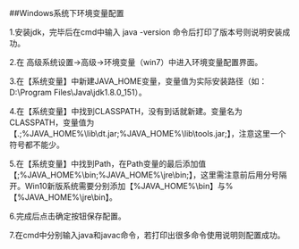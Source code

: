 ##Windows系统下环境变量配置

1.安装jdk，完毕后在cmd中输入 java -version 命令后打印了版本号则说明安装成功。

2.在 高级系统设置->高级->环境变量（win7）中进入环境变量配置界面。

3.在【系统变量】中新建JAVA_HOME变量，变量值为实际安装路径（如：D:\Program Files\Java\jdk1.8.0_151）。

4.在【系统变量】中找到CLASSPATH，没有到话就新建。变量名为CLASSPATH，变量值为【.;%JAVA_HOME%\lib\dt.jar;%JAVA_HOME%\lib\tools.jar;】，注意这里一个符号都不能少。

5.在【系统变量】中找到Path，在Path变量的最后添加值【;%JAVA_HOME%\bin;%JAVA_HOME%\jre\bin;】，这里需注意前后用分号隔开。Win10新版系统需要分别添加【%JAVA_HOME%\bin】与%【%JAVA_HOME%\jre\bin】。

6.完成后点击确定按钮保存配置。

7.在cmd中分别输入java和javac命令，若打印出很多命令使用说明则配置成功。

